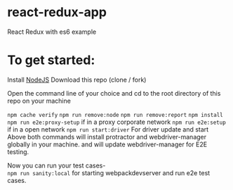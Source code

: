 # react-redux-app
React Redux with es6 example



# To get started:  


 Install [NodeJS](http://www.nodejs.org)
Download this repo (clone / fork)

Open the command line of your choice and cd to the root directory of this repo on your machine

`npm cache verify`
`npm run remove:node`
`npm run remove:report`
`npm install`
`npm run e2e:proxy-setup` if in a proxy corporate network
`npm run e2e:setup` if in a open network
`npm run start:driver` For driver update and start
Above both commands will install protractor and webdriver-manager globally in your machine. and will update webdriver-manager for E2E testing.

Now you can run your test cases-  
`npm run sanity:local` for starting webpackdevserver and run e2e test cases.



